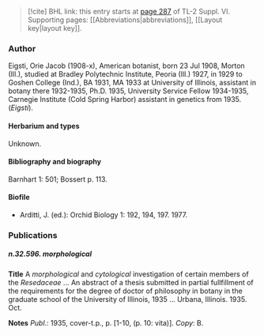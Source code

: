 > [!cite] BHL link: this entry starts at [page 287](https://www.biodiversitylibrary.org/item/103835#page/297/mode/1up) of TL-2 Suppl. VI.
> Supporting pages: [[Abbreviations|abbreviations]], [[Layout key|layout key]].

### Author

Eigsti, Orie Jacob (1908-x), American botanist, born 23 Jul 1908, Morton (Ill.), studied at Bradley Polytechnic Institute, Peoria (Ill.) 1927, in 1929 to Goshen College (Ind.), BA 1931, MA 1933 at University of Illinois, assistant in botany there 1932-1935, Ph.D. 1935, University Service Fellow 1934-1935, Carnegie Institute (Cold Spring Harbor) assistant in genetics from 1935. (*Eigsti*).

#### Herbarium and types

Unknown.

#### Bibliography and biography

Barnhart 1: 501; Bossert p. 113.

#### Biofile

- Arditti, J. (ed.): Orchid Biology 1: 192, 194, 197. 1977.

### Publications

##### n.32.596. morphological

**Title**
A *morphological* and *cytological* investigation of certain members of the *Resedaceae* ... An abstract of a thesis submitted in partial fullfillment of the requirements for the degree of doctor of philosophy in botany in the graduate school of the University of Illinois, 1935 ... Urbana, Illinois. 1935. Oct.

**Notes**
*Publ*.: 1935, cover-t.p., p. \[1-10, (p. 10: vita)\]. *Copy*: B.

